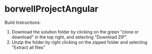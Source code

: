 # borwellProjectAngular

Build Instructions:

1. Download the solution folder by clicking on the green "clone or download" in the top right, and selecting "Download ZIP".
2. Unzip the folder by right clicking on the zipped folder and selecting "Extract all files"

